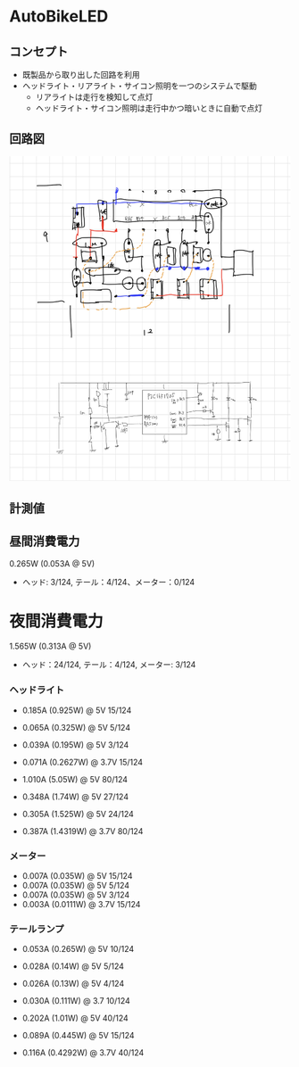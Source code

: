 # AutoBikeLED

## コンセプト
- 既製品から取り出した回路を利用
- ヘッドライト・リアライト・サイコン照明を一つのシステムで駆動
  - リアライトは走行を検知して点灯
  - ヘッドライト・サイコン照明は走行中かつ暗いときに自動で点灯

## 回路図

![schematck](./images/schematic.jpeg)

## 計測値

## 昼間消費電力
0.265W (0.053A @ 5V)
- ヘッド: 3/124, テール：4/124、メーター：0/124

# 夜間消費電力
1.565W (0.313A @ 5V)
- ヘッド：24/124, テール：4/124, メーター: 3/124

### ヘッドライト
- 0.185A (0.925W) @ 5V 15/124
- 0.065A (0.325W) @ 5V 5/124
- 0.039A (0.195W) @ 5V 3/124
- 0.071A (0.2627W) @ 3.7V 15/124

- 1.010A (5.05W) @ 5V 80/124
- 0.348A (1.74W) @ 5V 27/124
- 0.305A (1.525W) @ 5V 24/124
- 0.387A (1.4319W) @ 3.7V 80/124

### メーター
- 0.007A (0.035W) @ 5V 15/124
- 0.007A (0.035W) @ 5V 5/124
- 0.007A (0.035W) @ 5V 3/124
- 0.003A (0.0111W) @ 3.7V 15/124

### テールランプ
- 0.053A (0.265W) @ 5V 10/124
- 0.028A (0.14W) @ 5V 5/124
- 0.026A (0.13W) @ 5V 4/124
- 0.030A (0.111W) @ 3.7 10/124

- 0.202A (1.01W) @ 5V 40/124
- 0.089A (0.445W) @ 5V 15/124
- 0.116A (0.4292W) @ 3.7V 40/124
